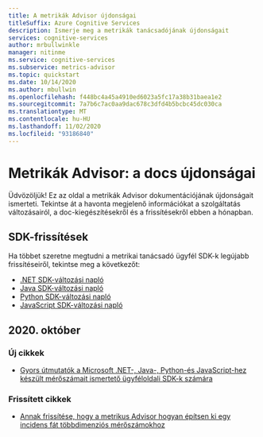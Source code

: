 ```yaml
---
title: A metrikák Advisor újdonságai
titleSuffix: Azure Cognitive Services
description: Ismerje meg a metrikák tanácsadójának újdonságait
services: cognitive-services
author: mrbullwinkle
manager: nitinme
ms.service: cognitive-services
ms.subservice: metrics-advisor
ms.topic: quickstart
ms.date: 10/14/2020
ms.author: mbullwin
ms.openlocfilehash: f448bc4a45a4910ed6023a5fc17a38b31baea1e2
ms.sourcegitcommit: 7a7b6c7ac0aa9dac678c3dfd4b5bcbc45dc030ca
ms.translationtype: MT
ms.contentlocale: hu-HU
ms.lasthandoff: 11/02/2020
ms.locfileid: "93186840"
---
```

# <a name="metrics-advisor-whats-new-in-the-docs"></a>Metrikák Advisor: a docs újdonságai

Üdvözöljük! Ez az oldal a metrikák Advisor dokumentációjának újdonságait ismerteti. Tekintse át a havonta megjelenő információkat a szolgáltatás változásairól, a doc-kiegészítésekről és a frissítésekről ebben a hónapban.

## <a name="sdk-updates"></a>SDK-frissítések

Ha többet szeretne megtudni a metrikai tanácsadó ügyfél SDK-k legújabb frissítéseiről, tekintse meg a következőt: 

* [.NET SDK-változási napló](https://github.com/Azure/azure-sdk-for-net/blob/master/sdk/metricsadvisor/Azure.AI.MetricsAdvisor/CHANGELOG.md)
* [Java SDK-változási napló ](https://github.com/Azure/azure-sdk-for-java/blob/master/sdk/metricsadvisor/azure-ai-metricsadvisor/CHANGELOG.md)
* [Python SDK-változási napló](https://github.com/Azure/azure-sdk-for-python/blob/master/sdk/metricsadvisor/azure-ai-metricsadvisor/CHANGELOG.md)
* [JavaScript SDK-változási napló](https://github.com/Azure/azure-sdk-for-js/blob/master/sdk/metricsadvisor/ai-metrics-advisor/CHANGELOG.md)

## <a name="october-2020"></a>2020. október

### <a name="new-articles"></a>Új cikkek

* [Gyors útmutatók a Microsoft .NET-, Java-, Python-és JavaScript-hez készült mérőszámait ismertető ügyféloldali SDK-k számára](quickstarts/rest-api-and-client-library.md)

### <a name="updated-articles"></a>Frissített cikkek

* [Annak frissítése, hogy a metrikus Advisor hogyan építsen ki egy incidens fát többdimenziós mérőszámokhoz](faq.md#how-does-metric-advisor-build-an-incident-tree-for-multi-dimensional-metrics)
